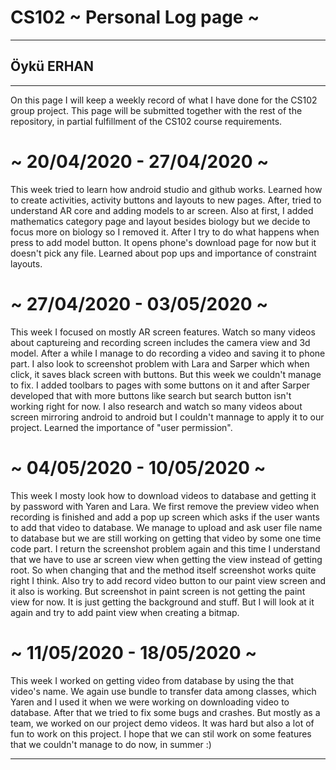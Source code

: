 # CS102 ~ Personal Log page ~
****
## Öykü ERHAN
****

On this page I will keep a weekly record of what I have done for the CS102 group project. This page will be submitted together with the rest of the repository, in partial fulfillment of the CS102 course requirements.

# ~ 20/04/2020 - 27/04/2020 ~

This week tried to learn how android studio and github works. Learned how to create activities, activity buttons and layouts to new pages. After, tried to understand AR core and adding models to ar screen. Also at first, I added mathematics category page and layout besides biology but we decide to focus more on biology so I removed it. After I try to do what happens when press to add model button. It opens phone's download page for now but it doesn't pick any file. Learned about pop ups and importance of constraint layouts.

# ~ 27/04/2020 - 03/05/2020 ~

This week I focused on mostly AR screen features. Watch so many videos about captureing and recording screen includes the camera view and 3d model. After a while I manage to do recording a video and saving it to phone part. I also look to screenshot problem with Lara and Sarper which when click, it saves black screen with buttons. But this week we couldn't manage to fix. I added toolbars to pages with some buttons on it and after Sarper developed that with more buttons like search but search button isn't working right for now. I also research and watch so many videos about screen mirroring android to android but I couldn't mannage to apply it to our project. Learned the importance of "user permission".

# ~ 04/05/2020 - 10/05/2020 ~

This week I mosty look how to download videos to database and getting it by password with Yaren and Lara. We first remove the preview video when recording is finished and add a pop up screen which asks if the user wants to add that video to database. We manage to upload and ask user file name to database but we are still working on getting that video by some one time code part. I return the screenshot problem again and this time I understand that we have to use ar screen view when getting the view instead of getting root. So when changing that and the method itself screenshot works quite right I think. Also try to add record video button to our paint view screen and it also is working. But screenshot in paint screen is not getting the paint view for now. It is just getting the background and stuff. But I will look at it again and try to add paint view when creating a bitmap.

# ~ 11/05/2020 - 18/05/2020 ~

This week I worked on getting video from database by using the that video's name. We again use bundle to transfer data among classes, which Yaren and I used it when we were working on downloading video to database. After that we tried to fix some bugs and crashes. But mostly as a team, we worked on our project demo videos. It was hard but also a lot of fun to work on this project. I hope that we can stil work on some features that we couldn't manage to do now, in summer :)
****
